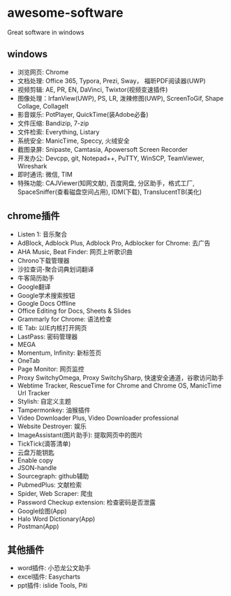 # awesome-software
Great software in windows
 
## windows
- 浏览网页: Chrome
- 文档处理: Office 365, Typora, Prezi, Sway， 福昕PDF阅读器(UWP)
- 视频剪辑: AE, PR, EN, DaVinci, Twixtor(视频变速插件)
- 图像处理：IrfanView(UWP), PS, LR, 泼辣修图(UWP), ScreenToGif, Shape Collage, Collagelt
- 影音娱乐: PotPlayer, QuickTime(装Adobe必备)
- 文件压缩: Bandizip, 7-zip
- 文件检索: Everything, Listary
- 系统安全: ManicTime, Speccy, 火绒安全
- 截图录屏: Snipaste, Camtasia, Apowersoft Screen Recorder
- 开发办公: Devcpp, git, Notepad++, PuTTY, WinSCP, TeamViewer, Wireshark
- 即时通讯: 微信, TIM
- 特殊功能: CAJViewer(知网文献), 百度网盘, 分区助手，格式工厂, SpaceSniffer(查看磁盘空间占用), IDM(下载), TranslucentTB(美化)

## chrome插件
- Listen 1: 音乐聚合
- AdBlock, Adblock Plus, Adblock Pro, Adblocker for Chrome: 去广告
- AHA Music, Beat Finder: 网页上听歌识曲
- Chrono下载管理器
- 沙拉查词-聚合词典划词翻译
- 牛客简历助手
- Google翻译
- Google学术搜索按钮
- Google Docs Offline
- Office Editing for Docs, Sheets & Slides
- Grammarly for Chrome: 语法检查
- IE Tab: 以IE内核打开网页
- LastPass: 密码管理器
- MEGA
- Momentum, Infinity: 新标签页
- OneTab
- Page Monitor: 网页监控
- Proxy SwitchyOmega, Proxy SwitchySharp, 快速安全通道，谷歌访问助手
- Webtime Tracker, RescueTime for Chrome and Chrome OS, ManicTime Url Tracker
- Stylish: 自定义主题
- Tampermonkey: 油猴插件
- Video Downloader Plus, Video Downloader professional
- Website Destroyer: 娱乐
- ImageAssistant(图片助手): 提取网页中的图片
- TickTick(滴答清单)
- 云盘万能钥匙
- Enable copy
- JSON-handle
- Sourcegraph: github辅助
- PubmedPlus: 文献检索
- Spider, Web Scraper: 爬虫
- Password Checkup extension: 检查密码是否泄露
- Google绘图(App)
- Halo Word Dictionary(App)
- Postman(App)

## 其他插件
- word插件: 小恐龙公文助手
- excel插件: Easycharts
- ppt插件: islide Tools, Piti
